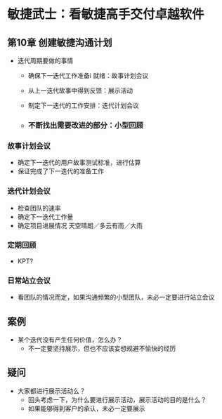 # 敏捷武士：看敏捷高手交付卓越软件

## 第10章 创建敏捷沟通计划

- 迭代周期要做的事情

  - 确保下一迭代工作准备i 就绪：故事计划会议

  - 从上一迭代故事中得到反馈：展示活动

  - 制定下一迭代的工作安排：迭代计划会议

  - ### 不断找出需要改进的部分：小型回顾

### 故事计划会议

- 确定下一迭代的用户故事测试标准，进行估算
- 保证完成了下一迭代的准备工作

### 迭代计划会议

- 检查团队的速率
- 确定下一迭代工作量
- 确定项目进展情况 天空晴朗／多云有雨／大雨

### 定期回顾

- KPT?

### 日常站立会议

- 看团队的情况而定，如果沟通频繁的小型团队，未必一定要进行站立会议



## 案例

- 某个迭代没有产生任何价值，怎么办？
  - 不一定要坚持展示，但也不应该妄想规避不愉快的经历

## 疑问

- 大家都进行展示活动么？
  - 回头考虑一下，为什么要进行展示活动，展示活动的目的是什么？
  - 如果能够得到客户的承认，未必一定要展示